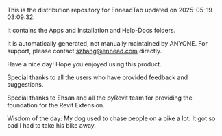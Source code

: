 This is the distribution repository for EnneadTab updated on 2025-05-19 03:09:32.

It contains the Apps and Installation and Help-Docs folders.

It is automatically generated, not manually maintained by ANYONE.
For support, please contact szhang@ennead.com directly.

Have a nice day! Hope you enjoyed using this product.

Special thanks to all the users who have provided feedback and suggestions.

Special thanks to Ehsan and all the pyRevit team for providing the foundation for the Revit Extension.



Wisdom of the day:
My dog used to chase people on a bike a lot. It got so bad I had to take his bike away.
